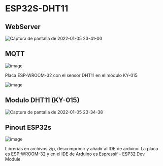# ESP32S-DHT11

## WebServer
![Captura de pantalla de 2022-01-05 23-41-00](https://user-images.githubusercontent.com/38069658/148300115-61cc20d7-b001-460c-8561-561b0134347d.png)

## MQTT
![image](https://user-images.githubusercontent.com/38069658/152715490-4ad98a01-fc46-4bb3-905d-53ac67ad97ae.png)

Placa ESP-WROOM-32 con el sensor DHT11 en el módulo KY-015

![image](https://user-images.githubusercontent.com/38069658/148299181-2ea23999-162b-4e18-b3c7-337493bd113a.png)

## Modulo DHT11 (KY-015)

![Captura de pantalla de 2022-01-05 23-34-38](https://user-images.githubusercontent.com/38069658/148299356-58af7d62-bea5-4147-9031-f1b3801de9f0.png)

## Pinout ESP32s 

![image](https://user-images.githubusercontent.com/38069658/148299400-41714345-f8a4-4bb6-9f44-0a9aec35e797.png)

Librerias en archivos.zip, descomprimir y añadir al IDE de arduino. La placa es ESP-WROOM-32 y en el IDE de Arduino es Espressif - ESP32 Dev Module
